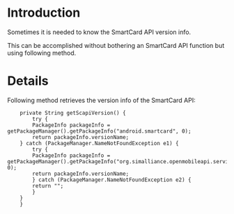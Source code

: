 # Introduction #

Sometimes it is needed to know the SmartCard API version info.

This can be accomplished without bothering an SmartCard API function but using following method.

# Details #

Following method retrieves the version info of the SmartCard API:
```
    private String getScapiVersion() {
        try {
	    PackageInfo packageInfo = getPackageManager().getPackageInfo("android.smartcard", 0);
	    return packageInfo.versionName;
	} catch (PackageManager.NameNotFoundException e1) {
	    try {
		PackageInfo packageInfo = getPackageManager().getPackageInfo("org.simalliance.openmobileapi.service", 0);
		return packageInfo.versionName;
	    } catch (PackageManager.NameNotFoundException e2) {
		return "";
	    }
	}
    }
```